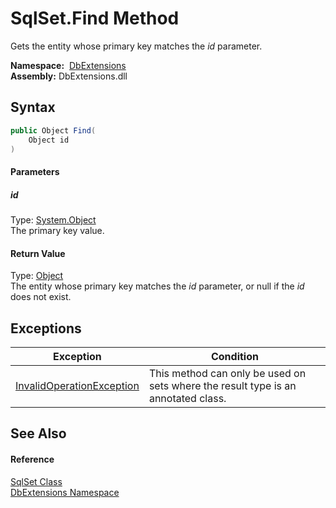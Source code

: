 SqlSet.Find Method
==================
Gets the entity whose primary key matches the *id* parameter.

  **Namespace:**  [DbExtensions][1]  
  **Assembly:** DbExtensions.dll

Syntax
------

```csharp
public Object Find(
	Object id
)
```

#### Parameters

##### *id*
Type: [System.Object][2]  
The primary key value.

#### Return Value
Type: [Object][2]  
 The entity whose primary key matches the *id* parameter, or null if the *id* does not exist. 

Exceptions
----------

| Exception                      | Condition                                                                         |
| ------------------------------ | --------------------------------------------------------------------------------- |
| [InvalidOperationException][3] | This method can only be used on sets where the result type is an annotated class. |


See Also
--------

#### Reference
[SqlSet Class][4]  
[DbExtensions Namespace][1]  

[1]: ../README.md
[2]: https://docs.microsoft.com/dotnet/api/system.object
[3]: https://docs.microsoft.com/dotnet/api/system.invalidoperationexception
[4]: README.md